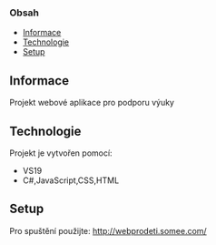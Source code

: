 ### Obsah
* [Informace](#Informace)
* [Technologie](#Technologie)
* [Setup](#setup)

## Informace
Projekt webové aplikace pro podporu výuky
	
## Technologie
Projekt je vytvořen pomocí:
* VS19
* C#,JavaScript,CSS,HTML
	
## Setup
Pro spuštění použijte:
http://webprodeti.somee.com/
